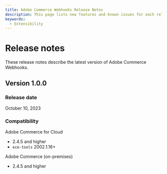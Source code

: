 ```yaml
---
title: Adobe Commerce Webhooks Release Notes
description: This page lists new features and known issues for each release of Adobe Commerce Webhooks.
keywords:
  - Extensibility
---
```


# Release notes

These release notes describe the latest version of Adobe Commerce Webhooks.

## Version 1.0.0

### Release date

October 10, 2023

### Compatibility

Adobe Commerce for Cloud

*  2.4.5 and higher
*  `ece-tools` 2002.1.16+

Adobe Commerce (on-premises)

*  2.4.5 and higher
